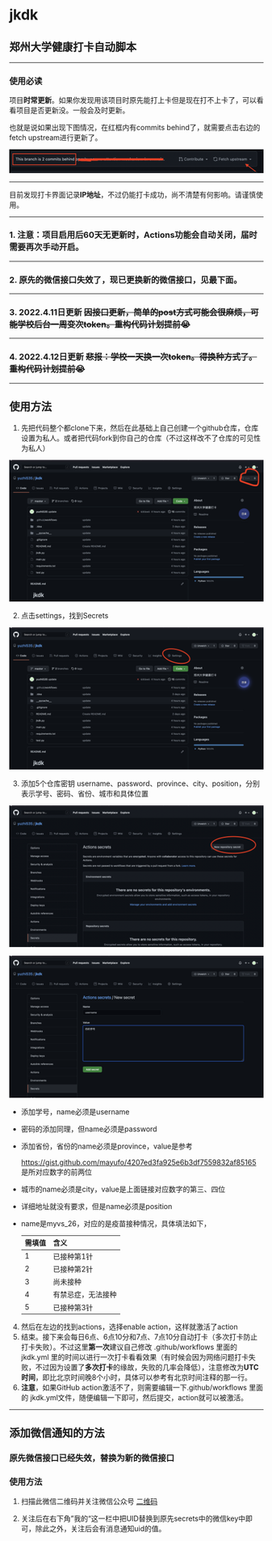 # jkdk

## 郑州大学健康打卡自动脚本

---

### 使用必读

项目**时常更新**。如果你发现用该项目时原先能打上卡但是现在打不上卡了，可以看看项目是否更新没。一般会及时更新。

也就是说如果出现下图情况，在红框内有commits behind了，就需要点击右边的fetch upstream进行更新了。

![update](images/update.png)

---

目前发现打卡界面记录**IP地址**，不过仍能打卡成功，尚不清楚有何影响。请谨慎使用。

---

### 1. 注意：项目启用后60天无更新时，Actions功能会**自动关闭**，届时需要再次手动开启。

---

### 2. 原先的微信接口失效了，现已更换新的微信接口，见最下面。

---

### 3. __**2022.4.11日更新**__ ~~因接口更新，简单的post方式可能会很麻烦，可能学校后台一周变次token。**重构代码**计划提前😭~~

---

### 4.  __**2022.4.12日更新**__ ~~**悲报**：学校一天换一次token。得换种方式了。 **重构代码**计划提前😭~~

---

## 使用方法

1. 先把代码整个都clone下来，然后在此基础上自己创建一个github仓库，仓库设置为私人。或者把代码fork到你自己的仓库（不过这样改不了仓库的可见性为私人）

![fork截图](./images/fork.png)

2. 点击settings，找到Secrets

![settings](./images/settings.png)

3. 添加5个仓库密钥 username、password、province、city、position，分别表示学号、密码、省份、城市和具体位置

   

![添加仓库密钥](./images/secret.png)

   

![添加学号](./images/username.png)

   - 添加学号，name必须是username
   - 密码的添加同理，但name必须是password
   - 添加省份，省份的name必须是province，value是参考

     https://gist.github.com/mayufo/4207ed3fa925e6b3df7559832af85165
     是所对应数字的前两位

   - 城市的name必须是city，value是上面链接对应数字的第三、四位
   - 详细地址就没有要求，但是name必须是position
   - name是myvs_26，对应的是疫苗接种情况，具体填法如下，

        |  需填值 |含义              |
        |  ----  | ----            |
        |   1    | 已接种第1针       |
        |   2    | 已接种第2针       |
        |   3    | 尚未接种         |
        |   4    | 有禁忌症，无法接种 |
        |   5    | 已接种第3针      |

4. 然后在左边的找到actions，选择enable action，这样就激活了action
5. 结束。接下来会每日6点、6点10分和7点、7点10分自动打卡（多次打卡防止打卡失败）。不过这里**第一次**建议自己修改 .github/workflows 里面的 jkdk.yml 里的时间以进行一次打卡看看效果（有时候会因为网络问题打卡失败，不过因为设置了**多次打卡**的缘故，失败的几率会降低），注意修改为**UTC时间**，即比北京时间晚8个小时，具体可以参考有北京时间注释的那一行。
6. __**注意**__，如果GitHub action激活不了，则需要编辑一下.github/workflows 里面的 jkdk.yml文件，随便编辑一下即可，然后提交，action就可以被激活。

---

## 添加微信通知的方法

### 原先微信接口已经失效，替换为新的微信接口

### 使用方法

1. 扫描此微信二维码并关注微信公众号
[二维码](http://wxpusher.zjiecode.com/api/qrcode/hNHQXsGvGguORhwBHItWlaqUYvs79Ii59RpFN5YmuDIBOiO8YLQlqHd051TBfmeO.jpg)

2. 关注后在右下角”我的“这一栏中把UID替换到原先secrets中的微信key中即可，除此之外，关注后会有消息通知uid的值。
